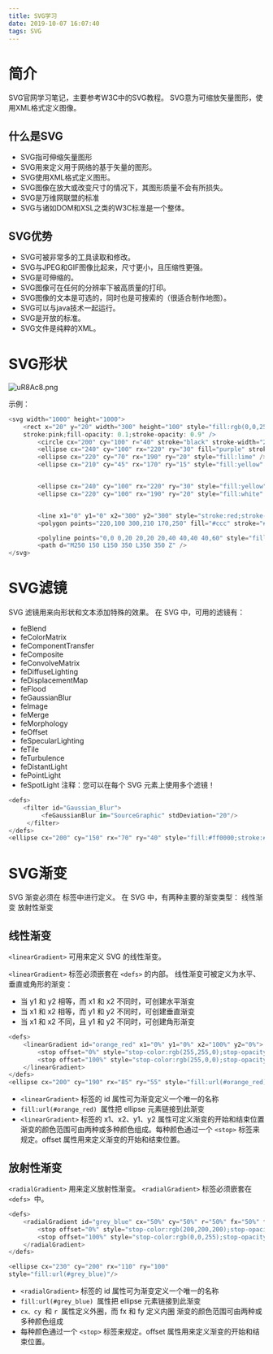 ```yaml
---
title: SVG学习
date: 2019-10-07 16:07:40
tags: SVG
---
```

# 简介
SVG官网学习笔记，主要参考W3C中的SVG教程。
SVG意为可缩放矢量图形，使用XML格式定义图像。
## 什么是SVG
* SVG指可伸缩矢量图形
* SVG用来定义用于网络的基于矢量的图形。
* SVG使用XML格式定义图形。
* SVG图像在放大或改变尺寸的情况下，其图形质量不会有所损失。
* SVG是万维网联盟的标准
* SVG与诸如DOM和XSL之类的W3C标准是一个整体。
## SVG优势
* SVG可被非常多的工具读取和修改。
* SVG与JPEG和GIF图像比起来，尺寸更小，且压缩性更强。
* SVG是可伸缩的。
* SVG图像可在任何的分辨率下被高质量的打印。
* SVG图像的文本是可选的，同时也是可搜索的（很适合制作地图）。
* SVG可以与java技术一起运行。
* SVG是开放的标准。
* SVG文件是纯粹的XML。
# SVG形状
![uR8Ac8.png](https://s2.ax1x.com/2019/10/07/uR8Ac8.png)

示例：
```javascript
<svg width="1000" height="1000">
    <rect x="20" y="20" width="300" height="100" style="fill:rgb(0,0,255);stroke-width:10;
    stroke:pink;fill-opacity: 0.1;stroke-opacity: 0.9" />
        <circle cx="200" cy="100" r="40" stroke="black" stroke-width="2" fill="red" />
        <ellipse cx="240" cy="100" rx="220" ry="30" fill="purple" stroke="rgb(0,0,100)" stroke-width="2" />
        <ellipse cx="220" cy="70" rx="190" ry="20" style="fill:lime" />
        <ellipse cx="210" cy="45" rx="170" ry="15" style="fill:yellow" />


        <ellipse cx="240" cy="100" rx="220" ry="30" style="fill:yellow" />
        <ellipse cx="220" cy="100" rx="190" ry="20" style="fill:white" />


        <line x1="0" y1="0" x2="300" y2="300" style="stroke:red;stroke-width:2" />
        <polygon points="220,100 300,210 170,250" fill="#ccc" stroke="#000" stroke-width="1" /> 

        <polyline points="0,0 0,20 20,20 20,40 40,40 40,60" style="fill:white;stroke:red;stroke-width:2" />
        <path d="M250 150 L150 350 L350 350 Z" />
</svg>

```

# SVG滤镜
SVG 滤镜用来向形状和文本添加特殊的效果。
在 SVG 中，可用的滤镜有：

* feBlend
* feColorMatrix
* feComponentTransfer
* feComposite
* feConvolveMatrix
* feDiffuseLighting
* feDisplacementMap
* feFlood
* feGaussianBlur
* feImage
* feMerge
* feMorphology
* feOffset
* feSpecularLighting
* feTile
* feTurbulence
* feDistantLight
* fePointLight
* feSpotLight
注释：您可以在每个 SVG 元素上使用多个滤镜！

```javascript
<defs>
    <filter id="Gaussian_Blur">
         <feGaussianBlur in="SourceGraphic" stdDeviation="20"/>
     </filter>
</defs>
<ellipse cx="200" cy="150" rx="70" ry="40" style="fill:#ff0000;stroke:#000000;stroke-width:2;filter:url(#Gaussian_Blur)"/>
```

# SVG渐变
SVG 渐变必须在 <defs> 标签中进行定义。
在 SVG 中，有两种主要的渐变类型：
线性渐变
放射性渐变
## 线性渐变
```<linearGradient>``` 可用来定义 SVG 的线性渐变。

```<linearGradient>``` 标签必须嵌套在 ```<defs>``` 的内部。
线性渐变可被定义为水平、垂直或角形的渐变：

* 当 y1 和 y2 相等，而 x1 和 x2 不同时，可创建水平渐变
* 当 x1 和 x2 相等，而 y1 和 y2 不同时，可创建垂直渐变
* 当 x1 和 x2 不同，且 y1 和 y2 不同时，可创建角形渐变

```javascript
<defs>
    <linearGradient id="orange_red" x1="0%" y1="0%" x2="100%" y2="0%">
        <stop offset="0%" style="stop-color:rgb(255,255,0);stop-opacity:1"/>
        <stop offset="100%" style="stop-color:rgb(255,0,0);stop-opacity:1"/>
    </linearGradient>
</defs>
<ellipse cx="200" cy="190" rx="85" ry="55" style="fill:url(#orange_red)"/>
```

* ```<linearGradient>``` 标签的 id 属性可为渐变定义一个唯一的名称
*  ```fill:url(#orange_red) ```属性把 ellipse 元素链接到此渐变
* ```<linearGradient>``` 标签的 x1、x2、y1、y2 属性可定义渐变的开始和结束位置
渐变的颜色范围可由两种或多种颜色组成。每种颜色通过一个 ```<stop>``` 标签来规定。offset 属性用来定义渐变的开始和结束位置。

## 放射性渐变
```<radialGradient>``` 用来定义放射性渐变。
```<radialGradient>``` 标签必须嵌套在 ```<defs> ```中。
```javascript
<defs>
    <radialGradient id="grey_blue" cx="50%" cy="50%" r="50%" fx="50%" fy="50%">
        <stop offset="0%" style="stop-color:rgb(200,200,200);stop-opacity:0"/>
        <stop offset="100%" style="stop-color:rgb(0,0,255);stop-opacity:1"/>
    </radialGradient>
</defs>

<ellipse cx="230" cy="200" rx="110" ry="100"
style="fill:url(#grey_blue)"/>
````

* ```<radialGradient>``` 标签的 id 属性可为渐变定义一个唯一的名称
* ```fill:url(#grey_blue) ```属性把 ellipse 元素链接到此渐变
* ```cx、cy ```和 ```r ```属性定义外圈，而 fx 和 fy 定义内圈 渐变的颜色范围可由两种或多种颜色组成
* 每种颜色通过一个 ```<stop>``` 标签来规定。offset 属性用来定义渐变的开始和结束位置。